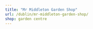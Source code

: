 ```yaml
---
title: "Mr Middleton Garden Shop"
url: /dublin/mr-middleton-garden-shop/
shop: garden centre
---
```

